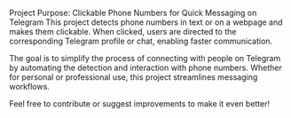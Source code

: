 Project Purpose: Clickable Phone Numbers for Quick Messaging on Telegram
This project detects phone numbers in text or on a webpage and makes them clickable. When clicked, users are directed to the corresponding Telegram profile or chat, enabling faster communication.

The goal is to simplify the process of connecting with people on Telegram by automating the detection and interaction with phone numbers. Whether for personal or professional use, this project streamlines messaging workflows.

Feel free to contribute or suggest improvements to make it even better!
